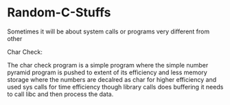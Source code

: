 # Random-C-Stuffs
Sometimes it will be about system calls or programs very different from other

  Char Check:
  
The char check program is a simple program where the simple number pyramid program is pushed to extent of its efficiency and less memory storage where the numbers are decalred as char for higher efficiency and used sys calls for time efficiency though library calls does buffering it needs to call libc and then process the data.
